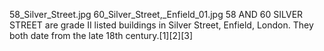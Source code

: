 58_Silver_Street.jpg 60_Silver_Street,_Enfield_01.jpg 58 AND 60 SILVER STREET are grade II listed buildings in Silver Street, Enfield, London. They both date from the late 18th century.[1][2][3]
